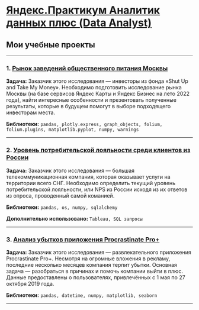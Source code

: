 # [Яндекс.Практикум Аналитик данных плюс (Data Analyst)](https://practicum.yandex.ru/data-analyst-plus/)
## Мои учебные проекты
<hr>

### 1. <a href="https://colab.research.google.com/github/Nikitoniy/Yandex_Data_Analysis/blob/main/%D0%A0%D1%8B%D0%BD%D0%BE%D0%BA_%D0%B7%D0%B0%D0%B2%D0%B5%D0%B4%D0%B5%D0%BD%D0%B8%D0%B9_%D0%BE%D0%B1%D1%89%D0%B5%D1%81%D1%82%D0%B2%D0%B5%D0%BD%D0%BD%D0%BE%D0%B3%D0%BE_%D0%BF%D0%B8%D1%82%D0%B0%D0%BD%D0%B8%D1%8F_%D0%9C%D0%BE%D1%81%D0%BA%D0%B2%D1%8B.ipynb" target="blank">Рынок заведений общественного питания Москвы</a>

**Задача:**
Заказчик этого исследования — инвесторы из фонда «Shut Up and Take My Money». 
Необходимо подготовить исследование рынка Москвы (на базе сервисов Яндекс Карты и Яндекс Бизнес на лето 2022 года), найти интересные особенности и презентовать полученные результаты, которые в будущем помогут в выборе подходящего инвесторам места.

**Библиотеки:**
`pandas, plotly.express, graph_objects, folium, folium.plugins, matplotlib.pyplot, numpy, warnings`
<hr>

### 2. <a href="https://colab.research.google.com/github/Nikitoniy/Yandex_Data_Analysis/blob/main/%D0%A3%D1%80%D0%BE%D0%B2%D0%B5%D0%BD%D1%8C_%D0%BF%D0%BE%D1%82%D1%80%D0%B5%D0%B1%D0%B8%D1%82%D0%B5%D0%BB%D1%8C%D1%81%D0%BA%D0%BE%D0%B9_%D0%BB%D0%BE%D1%8F%D0%BB%D1%8C%D0%BD%D0%BE%D1%81%D1%82%D0%B8_%D1%81%D1%80%D0%B5%D0%B4%D0%B8_%D0%BA%D0%BB%D0%B8%D0%B5%D0%BD%D1%82%D0%BE%D0%B2_%D0%B8%D0%B7_%D0%A0%D0%BE%D1%81%D1%81%D0%B8%D0%B8.ipynb" target="blank">Уровень потребительской лояльности среди клиентов из России</a>

**Задача:**
Заказчик этого исследования — большая телекоммуникационная компания, которая оказывает услуги на территории всего СНГ.
Необходимо определить текущий уровень потребительской лояльности, или NPS из России исходя из их ответов из опроса, проводенный самой команией.

**Библиотеки:**
`pandas, os, numpy, sqlalchemy`

**Дополнительно использовано:** `Tableau, SQL запросы`
<hr>

### 3. <a href="https://colab.research.google.com/github/Nikitoniy/Yandex_Data_Analysis/blob/main/%D0%90%D0%BD%D0%B0%D0%BB%D0%B8%D0%B7_%D1%83%D0%B1%D1%8B%D1%82%D0%BA%D0%BE%D0%B2_%D0%BF%D1%80%D0%B8%D0%BB%D0%BE%D0%B6%D0%B5%D0%BD%D0%B8%D1%8F_Procrastinate_Pro%2B.ipynb" target="blank">Анализ убытков приложения Procrastinate Pro+</a>

**Задача:**
Заказчик этого исследования — развлекательного приложения Procrastinate Pro+.
Несмотря на огромные вложения в рекламу, последние несколько месяцев компания терпит убытки. Основная задача — разобраться в причинах и помочь компании выйти в плюс. Данные предоставлены о пользователях, привлечённых с 1 мая по 27 октября 2019 года.

**Библиотеки:**
`pandas, datetime, numpy, matplotlib, seaborn`
<hr>
